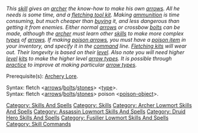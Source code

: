 *This [skill](:Category:_Skills.md "wikilink") gives an
[archer](:Category:_Archers.md "wikilink") the know-how to make his own
[arrows](:Category:_Arrows.md "wikilink"). All he needs is some time,
and a [fletching tool kit](Fletching_Tools_And_Materials.md "wikilink").
Making [ammunition](:Category:_Ammunition.md "wikilink") is time
consuming, but much cheaper than [buying](Buy.md "wikilink") it, and
less dangerous than getting it from enemies. Either normal
[arrows](:Category:_Arrows.md "wikilink") or crossbow
[bolts](:Category:_Bolts.md "wikilink") can be made, although the
[archer](:Category:_Archers.md "wikilink") must learn other
[skills](:Category:_Skills.md "wikilink") to make more complex
[types](:Category:_Warhead_Types.md "wikilink") of
[arrows](:Category:_Arrows.md "wikilink"). If making [poison
arrows](Poison_Arrows.md "wikilink"), you must have a [poison
item](:Category:_Poisons.md "wikilink") in your inventory, and specify
it in the [command](:Category:_Commands.md "wikilink") line. [Fletching
kits](Fletching_Tools_And_Materials.md "wikilink") will wear out. Their
longevity is based on their [level](Object_Level.md "wikilink"). Also
note you will need higher [level](Object_Level.md "wikilink")
[kits](Fletching_Tools_And_Materials.md "wikilink") to make the higher
level [arrow types](:Category:_Warhead_Types.md "wikilink"). It is
possible through [practice](Practice.md "wikilink") to improve at making
particular [arrow types](:Category:_Warhead_Types.md "wikilink").*

Prerequisite(s): [Archery Lore](Archery_Lore.md "wikilink").

Syntax: fletch
\<[arrows](:Category:_Arrows.md "wikilink")/[bolts](:Category:_Bolts.md "wikilink")/[stones](:Category:_Stones.md "wikilink")\>
\<[type](:Category:_Warhead_Types.md "wikilink")\>.  
Syntax: fletch
\<[arrows](:Category:_Arrows.md "wikilink")/[bolts](:Category:_Bolts.md "wikilink")/[stones](:Category:_Stones.md "wikilink")\>
poison \<[poison-object](:Category:_Poisons.md "wikilink")\>.  

[Category: Skills And Spells](Category:_Skills_And_Spells "wikilink")
[Category: Skills](Category:_Skills "wikilink") [Category: Archer
Lowmort Skills And
Spells](Category:_Archer_Lowmort_Skills_And_Spells "wikilink")
[Category: Assassin Lowmort Skills And
Spells](Category:_Assassin_Lowmort_Skills_And_Spells "wikilink")
[Category: Druid Hero Skills And
Spells](Category:_Druid_Hero_Skills_And_Spells "wikilink") [Category:
Fusilier Lowmort Skills And
Spells](Category:_Fusilier_Lowmort_Skills_And_Spells "wikilink")
[Category: Skill Commands](Category:_Skill_Commands "wikilink")
